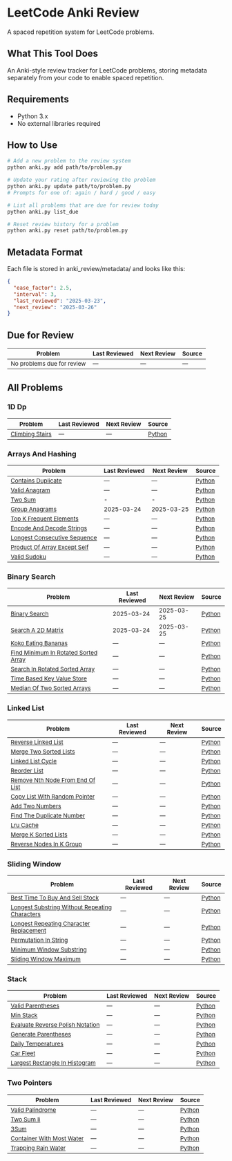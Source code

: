 # LeetCode Anki Review

A spaced repetition system for LeetCode problems.

## What This Tool Does

An Anki-style review tracker for LeetCode problems, storing metadata separately from your code to enable spaced repetition.

## Requirements

- Python 3.x
- No external libraries required

## How to Use

```bash
# Add a new problem to the review system
python anki.py add path/to/problem.py

# Update your rating after reviewing the problem
python anki.py update path/to/problem.py
# Prompts for one of: again / hard / good / easy

# List all problems that are due for review today
python anki.py list_due

# Reset review history for a problem
python anki.py reset path/to/problem.py
```

## Metadata Format

Each file is stored in anki_review/metadata/ and looks like this:

```json
{
  "ease_factor": 2.5,
  "interval": 3,
  "last_reviewed": "2025-03-23",
  "next_review": "2025-03-26"
}
```

## Due for Review

<sub>Problem</sub> | <sub>Last Reviewed</sub> | <sub>Next Review</sub> | <sub>Source</sub>
---- | ---- | ---- | ----
<sub>No problems due for review</sub> | <sub>—</sub> | <sub>—</sub> | <sub>—</sub>

## All Problems

### 1D Dp

<sub>Problem</sub> | <sub>Last Reviewed</sub> | <sub>Next Review</sub> | <sub>Source</sub>
---- | ---- | ---- | ----
<sub>[Climbing Stairs](https://leetcode.com/problems/climbing-stairs)</sub> | <sub>—</sub> | <sub>—</sub> | <sub>[Python](../05_1d_dp/exercises/00_climbing_stairs.py)</sub>

### Arrays And Hashing

<sub>Problem</sub> | <sub>Last Reviewed</sub> | <sub>Next Review</sub> | <sub>Source</sub>
---- | ---- | ---- | ----
<sub>[Contains Duplicate](https://leetcode.com/problems/contains-duplicate)</sub> | <sub>—</sub> | <sub>—</sub> | <sub>[Python](../00_arrays_and_hashing/exercises/01_contains_duplicate.py)</sub>
<sub>[Valid Anagram](https://leetcode.com/problems/valid-anagram)</sub> | <sub>—</sub> | <sub>—</sub> | <sub>[Python](../00_arrays_and_hashing/exercises/02_valid_anagram.py)</sub>
<sub>[Two Sum](https://leetcode.com/problems/two-sum)</sub> | <sub>-</sub> | <sub>-</sub> | <sub>[Python](../00_arrays_and_hashing/exercises/03_two_sum.py)</sub>
<sub>[Group Anagrams](https://leetcode.com/problems/group-anagrams)</sub> | <sub>2025-03-24</sub> | <sub>2025-03-25</sub> | <sub>[Python](../00_arrays_and_hashing/exercises/04_group_anagrams.py)</sub>
<sub>[Top K Frequent Elements](https://leetcode.com/problems/top-k-frequent-elements)</sub> | <sub>—</sub> | <sub>—</sub> | <sub>[Python](../00_arrays_and_hashing/exercises/05_top_k_frequent_elements.py)</sub>
<sub>[Encode And Decode Strings](https://leetcode.com/problems/encode-and-decode-strings)</sub> | <sub>—</sub> | <sub>—</sub> | <sub>[Python](../00_arrays_and_hashing/exercises/encode_and_decode_strings.py)</sub>
<sub>[Longest Consecutive Sequence](https://leetcode.com/problems/longest-consecutive-sequence)</sub> | <sub>—</sub> | <sub>—</sub> | <sub>[Python](../00_arrays_and_hashing/exercises/longest_consecutive_sequence.py)</sub>
<sub>[Product Of Array Except Self](https://leetcode.com/problems/product-of-array-except-self)</sub> | <sub>—</sub> | <sub>—</sub> | <sub>[Python](../00_arrays_and_hashing/exercises/product_of_array_except_self.py)</sub>
<sub>[Valid Sudoku](https://leetcode.com/problems/valid-sudoku)</sub> | <sub>—</sub> | <sub>—</sub> | <sub>[Python](../00_arrays_and_hashing/exercises/valid_sudoku.py)</sub>

### Binary Search

<sub>Problem</sub> | <sub>Last Reviewed</sub> | <sub>Next Review</sub> | <sub>Source</sub>
---- | ---- | ---- | ----
<sub>[Binary Search](https://leetcode.com/problems/binary-search)</sub> | <sub>2025-03-24</sub> | <sub>2025-03-25</sub> | <sub>[Python](../02_binary_search/exercises/00_binary_search.py)</sub>
<sub>[Search A 2D Matrix](https://leetcode.com/problems/search-a-2d-matrix)</sub> | <sub>2025-03-24</sub> | <sub>2025-03-25</sub> | <sub>[Python](../02_binary_search/exercises/01_search_a_2d_matrix.py)</sub>
<sub>[Koko Eating Bananas](https://leetcode.com/problems/koko-eating-bananas)</sub> | <sub>—</sub> | <sub>—</sub> | <sub>[Python](../02_binary_search/exercises/02_koko_eating_bananas.py)</sub>
<sub>[Find Minimum In Rotated Sorted Array](https://leetcode.com/problems/find-minimum-in-rotated-sorted-array)</sub> | <sub>—</sub> | <sub>—</sub> | <sub>[Python](../02_binary_search/exercises/03_find_minimum_in_rotated_sorted_array.py)</sub>
<sub>[Search In Rotated Sorted Array](https://leetcode.com/problems/search-in-rotated-sorted-array)</sub> | <sub>—</sub> | <sub>—</sub> | <sub>[Python](../02_binary_search/exercises/04_search_in_rotated_sorted_array.py)</sub>
<sub>[Time Based Key Value Store](https://leetcode.com/problems/time-based-key-value-store)</sub> | <sub>—</sub> | <sub>—</sub> | <sub>[Python](../02_binary_search/exercises/05_time_based_key_value_store.py)</sub>
<sub>[Median Of Two Sorted Arrays](https://leetcode.com/problems/median-of-two-sorted-arrays)</sub> | <sub>—</sub> | <sub>—</sub> | <sub>[Python](../02_binary_search/exercises/06_median_of_two_sorted_arrays.py)</sub>

### Linked List

<sub>Problem</sub> | <sub>Last Reviewed</sub> | <sub>Next Review</sub> | <sub>Source</sub>
---- | ---- | ---- | ----
<sub>[Reverse Linked List](https://leetcode.com/problems/reverse-linked-list)</sub> | <sub>—</sub> | <sub>—</sub> | <sub>[Python](../02_linked_list/exercises/00_reverse_linked_list.py)</sub>
<sub>[Merge Two Sorted Lists](https://leetcode.com/problems/merge-two-sorted-lists)</sub> | <sub>—</sub> | <sub>—</sub> | <sub>[Python](../02_linked_list/exercises/01_merge_two_sorted_lists.py)</sub>
<sub>[Linked List Cycle](https://leetcode.com/problems/linked-list-cycle)</sub> | <sub>—</sub> | <sub>—</sub> | <sub>[Python](../02_linked_list/exercises/02_linked_list_cycle.py)</sub>
<sub>[Reorder List](https://leetcode.com/problems/reorder-list)</sub> | <sub>—</sub> | <sub>—</sub> | <sub>[Python](../02_linked_list/exercises/03_reorder_list.py)</sub>
<sub>[Remove Nth Node From End Of List](https://leetcode.com/problems/remove-nth-node-from-end-of-list)</sub> | <sub>—</sub> | <sub>—</sub> | <sub>[Python](../02_linked_list/exercises/04_remove_nth_node_from_end_of_list.py)</sub>
<sub>[Copy List With Random Pointer](https://leetcode.com/problems/copy-list-with-random-pointer)</sub> | <sub>—</sub> | <sub>—</sub> | <sub>[Python](../02_linked_list/exercises/05_copy_list_with_random_pointer.py)</sub>
<sub>[Add Two Numbers](https://leetcode.com/problems/add-two-numbers)</sub> | <sub>—</sub> | <sub>—</sub> | <sub>[Python](../02_linked_list/exercises/06_add_two_numbers.py)</sub>
<sub>[Find The Duplicate Number](https://leetcode.com/problems/find-the-duplicate-number)</sub> | <sub>—</sub> | <sub>—</sub> | <sub>[Python](../02_linked_list/exercises/07_find_the_duplicate_number.py)</sub>
<sub>[Lru Cache](https://leetcode.com/problems/lru-cache)</sub> | <sub>—</sub> | <sub>—</sub> | <sub>[Python](../02_linked_list/exercises/08_lru_cache.py)</sub>
<sub>[Merge K Sorted Lists](https://leetcode.com/problems/merge-k-sorted-lists)</sub> | <sub>—</sub> | <sub>—</sub> | <sub>[Python](../02_linked_list/exercises/09_merge_k_sorted_lists.py)</sub>
<sub>[Reverse Nodes In K Group](https://leetcode.com/problems/reverse-nodes-in-k-group)</sub> | <sub>—</sub> | <sub>—</sub> | <sub>[Python](../02_linked_list/exercises/10_reverse_nodes_in_k_group.py)</sub>

### Sliding Window

<sub>Problem</sub> | <sub>Last Reviewed</sub> | <sub>Next Review</sub> | <sub>Source</sub>
---- | ---- | ---- | ----
<sub>[Best Time To Buy And Sell Stock](https://leetcode.com/problems/best-time-to-buy-and-sell-stock)</sub> | <sub>—</sub> | <sub>—</sub> | <sub>[Python](../02_sliding_window/exercises/00_best_time_to_buy_and_sell_stock.py)</sub>
<sub>[Longest Substring Without Repeating Characters](https://leetcode.com/problems/longest-substring-without-repeating-characters)</sub> | <sub>—</sub> | <sub>—</sub> | <sub>[Python](../02_sliding_window/exercises/01_longest_substring_without_repeating_characters.py)</sub>
<sub>[Longest Repeating Character Replacement](https://leetcode.com/problems/longest-repeating-character-replacement)</sub> | <sub>—</sub> | <sub>—</sub> | <sub>[Python](../02_sliding_window/exercises/02_longest_repeating_character_replacement.py)</sub>
<sub>[Permutation In String](https://leetcode.com/problems/permutation-in-string)</sub> | <sub>—</sub> | <sub>—</sub> | <sub>[Python](../02_sliding_window/exercises/03_permutation_in_string.py)</sub>
<sub>[Minimum Window Substring](https://leetcode.com/problems/minimum-window-substring)</sub> | <sub>—</sub> | <sub>—</sub> | <sub>[Python](../02_sliding_window/exercises/04_minimum_window_substring.py)</sub>
<sub>[Sliding Window Maximum](https://leetcode.com/problems/sliding-window-maximum)</sub> | <sub>—</sub> | <sub>—</sub> | <sub>[Python](../02_sliding_window/exercises/05_sliding_window_maximum.py)</sub>

### Stack

<sub>Problem</sub> | <sub>Last Reviewed</sub> | <sub>Next Review</sub> | <sub>Source</sub>
---- | ---- | ---- | ----
<sub>[Valid Parentheses](https://leetcode.com/problems/valid-parentheses)</sub> | <sub>—</sub> | <sub>—</sub> | <sub>[Python](../01_stack/exercises/00_valid_parentheses.py)</sub>
<sub>[Min Stack](https://leetcode.com/problems/min-stack)</sub> | <sub>—</sub> | <sub>—</sub> | <sub>[Python](../01_stack/exercises/01_min_stack.py)</sub>
<sub>[Evaluate Reverse Polish Notation](https://leetcode.com/problems/evaluate-reverse-polish-notation)</sub> | <sub>—</sub> | <sub>—</sub> | <sub>[Python](../01_stack/exercises/02_evaluate_reverse_polish_notation.py)</sub>
<sub>[Generate Parentheses](https://leetcode.com/problems/generate-parentheses)</sub> | <sub>—</sub> | <sub>—</sub> | <sub>[Python](../01_stack/exercises/03_generate_parentheses.py)</sub>
<sub>[Daily Temperatures](https://leetcode.com/problems/daily-temperatures)</sub> | <sub>—</sub> | <sub>—</sub> | <sub>[Python](../01_stack/exercises/04_daily_temperatures.py)</sub>
<sub>[Car Fleet](https://leetcode.com/problems/car-fleet)</sub> | <sub>—</sub> | <sub>—</sub> | <sub>[Python](../01_stack/exercises/05_car_fleet.py)</sub>
<sub>[Largest Rectangle In Histogram](https://leetcode.com/problems/largest-rectangle-in-histogram)</sub> | <sub>—</sub> | <sub>—</sub> | <sub>[Python](../01_stack/exercises/06_largest_rectangle_in_histogram.py)</sub>

### Two Pointers

<sub>Problem</sub> | <sub>Last Reviewed</sub> | <sub>Next Review</sub> | <sub>Source</sub>
---- | ---- | ---- | ----
<sub>[Valid Palindrome](https://leetcode.com/problems/valid-palindrome)</sub> | <sub>—</sub> | <sub>—</sub> | <sub>[Python](../01_two_pointers/exercises/01_valid_palindrome.py)</sub>
<sub>[Two Sum Ii](https://leetcode.com/problems/two-sum-ii)</sub> | <sub>—</sub> | <sub>—</sub> | <sub>[Python](../01_two_pointers/exercises/02_two_sum_ii.py)</sub>
<sub>[3Sum](https://leetcode.com/problems/3sum)</sub> | <sub>—</sub> | <sub>—</sub> | <sub>[Python](../01_two_pointers/exercises/03_3sum.py)</sub>
<sub>[Container With Most Water](https://leetcode.com/problems/container-with-most-water)</sub> | <sub>—</sub> | <sub>—</sub> | <sub>[Python](../01_two_pointers/exercises/04_container_with_most_water.py)</sub>
<sub>[Trapping Rain Water](https://leetcode.com/problems/trapping-rain-water)</sub> | <sub>—</sub> | <sub>—</sub> | <sub>[Python](../01_two_pointers/exercises/05_trapping_rain_water.py)</sub>

